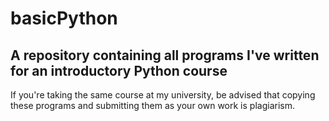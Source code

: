 # basicPython
## A repository containing all programs I've written for an introductory Python course

If you're taking the same course at my university, be advised that copying these programs and submitting them as your own work is plagiarism.